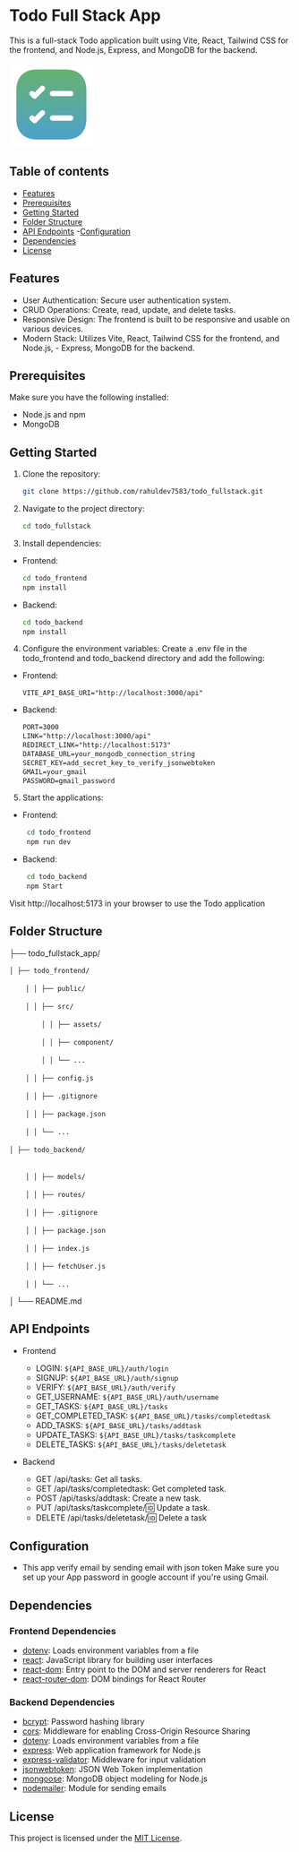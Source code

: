 # Todo Full Stack App

This is a full-stack Todo application built using Vite, React, Tailwind CSS for the frontend, and Node.js, Express, and MongoDB for the backend.

<img src="./todo_frontend/src/assets/checklist.png" alt="logo" width="150" height="150" >

## Table of contents

- [Features](#features)
- [Prerequisites](#prerequisites)
- [Getting Started](#getting-started)
- [Folder Structure](#folder-structure)
- [API Endpoints](#api-endpoints) -[Configuration](#configuration)
- [Dependencies](#dependencies)
- [License](#license)

## Features

- User Authentication: Secure user authentication system.
- CRUD Operations: Create, read, update, and delete tasks.
- Responsive Design: The frontend is built to be responsive and usable on various devices.
- Modern Stack: Utilizes Vite, React, Tailwind CSS for the frontend, and Node.js, - Express, MongoDB for the backend.

## Prerequisites

Make sure you have the following installed:

- Node.js and npm
- MongoDB

## Getting Started

1. Clone the repository:

   ```bash
   git clone https://github.com/rahuldev7583/todo_fullstack.git
   ```

2. Navigate to the project directory:

   ```bash
   cd todo_fullstack
   ```

3. Install dependencies:

- Frontend:

  ```bash
  cd todo_frontend
  npm install
  ```

- Backend:
  ```bash
  cd todo_backend
  npm install
  ```

4. Configure the environment variables:
   Create a .env file in the todo_frontend and todo_backend directory and add the following:

- Frontend:

      VITE_API_BASE_URI="http://localhost:3000/api"

- Backend:

      PORT=3000
      LINK="http://localhost:3000/api"
      REDIRECT_LINK="http://localhost:5173"
      DATABASE_URL=your_mongodb_connection_string
      SECRET_KEY=add_secret_key_to_verify_jsonwebtoken
      GMAIL=your_gmail
      PASSWORD=gmail_password

5. Start the applications:

- Frontend:

  ```bash
   cd todo_frontend
   npm run dev
  ```

- Backend:

  ```bash
   cd todo_backend
   npm Start
  ```

Visit http://localhost:5173 in your browser to use the Todo application

## Folder Structure

├── todo_fullstack_app/

    │ ├── todo_frontend/

        │ │ ├── public/

        │ │ ├── src/

            │ │ ├── assets/

            │ │ ├── component/

            │ │ └── ...

        │ │ ├── config.js

        │ │ ├── .gitignore

        │ │ ├── package.json

        │ │ └── ...

    │ ├── todo_backend/


        │ │ ├── models/

        │ │ ├── routes/

        │ │ ├── .gitignore

        │ │ ├── package.json

        │ │ ├── index.js

        │ │ ├── fetchUser.js

        │ │ └── ...

│ └── README.md

## API Endpoints

- Frontend

  - LOGIN: `${API_BASE_URL}/auth/login`
  - SIGNUP: `${API_BASE_URL}/auth/signup`
  - VERIFY: `${API_BASE_URL}/auth/verify`
  - GET_USERNAME: `${API_BASE_URL}/auth/username`
  - GET_TASKS: `${API_BASE_URL}/tasks`
  - GET_COMPLETED_TASK: `${API_BASE_URL}/tasks/completedtask`
  - ADD_TASKS: `${API_BASE_URL}/tasks/addtask`
  - UPDATE_TASKS: `${API_BASE_URL}/tasks/taskcomplete`
  - DELETE_TASKS: `${API_BASE_URL}/tasks/deletetask`

- Backend

  - GET /api/tasks: Get all tasks.
  - GET /api/tasks/completedtask: Get completed task.
  - POST /api/tasks/addtask: Create a new task.
  - PUT /api/tasks/taskcomplete/:id: Update a task.
  - DELETE /api/tasks/deletetask/:id: Delete a task

## Configuration

- This app verify email by sending email with json token Make sure you set up your App password in google account if you're using Gmail.

## Dependencies

### Frontend Dependencies

- [dotenv](https://www.npmjs.com/package/dotenv): Loads environment variables from a file
- [react](https://reactjs.org/): JavaScript library for building user interfaces
- [react-dom](https://reactjs.org/): Entry point to the DOM and server renderers for React
- [react-router-dom](https://www.npmjs.com/package/react-router-dom): DOM bindings for React Router

### Backend Dependencies

- [bcrypt](https://www.npmjs.com/package/bcrypt): Password hashing library
- [cors](https://www.npmjs.com/package/cors): Middleware for enabling Cross-Origin Resource Sharing
- [dotenv](https://www.npmjs.com/package/dotenv): Loads environment variables from a file
- [express](https://www.npmjs.com/package/express): Web application framework for Node.js
- [express-validator](https://www.npmjs.com/package/express-validator): Middleware for input validation
- [jsonwebtoken](https://www.npmjs.com/package/jsonwebtoken): JSON Web Token implementation
- [mongoose](https://www.npmjs.com/package/mongoose): MongoDB object modeling for Node.js
- [nodemailer](https://www.npmjs.com/package/nodemailer): Module for sending emails

## License

This project is licensed under the [MIT License](LICENSE).
